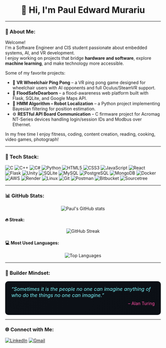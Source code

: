 <h1 align="center">👋 Hi, I'm Paul Edward Murariu</h1>

---

### 🧠 About Me:
Welcome!  
I'm a Software Engineer and CIS student passionate about embedded systems, AI, and VR development.  
I enjoy working on projects that bridge **hardware and software**, explore **machine learning**, and make technology more accessible.

Some of my favorite projects:
- 🏓 **VR Wheelchair Ping Pong** – a VR ping pong game designed for wheelchair users with AI opponents and full Oculus/SteamVR support.
- 🌊 **FloodSafeDearborn** – a flood-awareness web platform built with Flask, SQLite, and Google Maps API.
- 🤖 **HMM Algorithm – Robot Localization** – a Python project implementing Bayesian filtering for position estimation.
- ⚙️ **RESTful API Board Communication** – C firmware project for Acromag NT-Series devices handling login/session IDs and Modbus over Ethernet.

In my free time I enjoy fitness, coding, content creation, reading, cooking, video games, photograph!

---

### 🧰 Tech Stack:

![C](https://img.shields.io/badge/C-00599C?style=for-the-badge&logo=c&logoColor=white)
![C++](https://img.shields.io/badge/C++-00599C?style=for-the-badge&logo=cplusplus&logoColor=white)
![C#](https://img.shields.io/badge/C%23-239120?style=for-the-badge&logo=c-sharp&logoColor=white)
![Python](https://img.shields.io/badge/Python-3776AB?style=for-the-badge&logo=python&logoColor=white)
![HTML5](https://img.shields.io/badge/HTML5-E34F26?style=for-the-badge&logo=html5&logoColor=white)
![CSS3](https://img.shields.io/badge/CSS3-1572B6?style=for-the-badge&logo=css3&logoColor=white)
![JavaScript](https://img.shields.io/badge/JavaScript-F7DF1E?style=for-the-badge&logo=javascript&logoColor=black)
![React](https://img.shields.io/badge/React-20232A?style=for-the-badge&logo=react&logoColor=61DAFB)
![Flask](https://img.shields.io/badge/Flask-000000?style=for-the-badge&logo=flask&logoColor=white)
![Unity](https://img.shields.io/badge/Unity-000000?style=for-the-badge&logo=unity&logoColor=white)
![SQLite](https://img.shields.io/badge/SQLite-07405E?style=for-the-badge&logo=sqlite&logoColor=white)
![MySQL](https://img.shields.io/badge/MySQL-005C84?style=for-the-badge&logo=mysql&logoColor=white)
![PostgreSQL](https://img.shields.io/badge/PostgreSQL-316192?style=for-the-badge&logo=postgresql&logoColor=white)
![MongoDB](https://img.shields.io/badge/MongoDB-4EA94B?style=for-the-badge&logo=mongodb&logoColor=white)
![Docker](https://img.shields.io/badge/Docker-2496ED?style=for-the-badge&logo=docker&logoColor=white)
![AWS](https://img.shields.io/badge/AWS-232F3E?style=for-the-badge&logo=amazonaws&logoColor=white)
![Render](https://img.shields.io/badge/Render-2E2EFF?style=for-the-badge&logo=render&logoColor=white)
![Linux](https://img.shields.io/badge/Linux-FCC624?style=for-the-badge&logo=linux&logoColor=black)
![Git](https://img.shields.io/badge/Git-F05032?style=for-the-badge&logo=git&logoColor=white)
![Postman](https://img.shields.io/badge/Postman-FF6C37?style=for-the-badge&logo=postman&logoColor=white)
![Bitbucket](https://img.shields.io/badge/Bitbucket-0052CC?style=for-the-badge&logo=bitbucket&logoColor=white)
![Sourcetree](https://img.shields.io/badge/Sourcetree-0052CC?style=for-the-badge&logo=sourcetree&logoColor=white)

---

### 📊 GitHub Stats:
<p align="center">
  <img
    src="https://github-readme-stats.vercel.app/api?username=PaulEdwardMurariu&show_icons=true&theme=radical&hide_border=false&border_radius=4.6"
    alt="Paul's GitHub stats"
  />
</p>

#### 🔥 Streak:
<p align="center">
  <img
    src="https://streak-stats.demolab.com?user=PaulEdwardMurariu&theme=radical&hide_border=false&border=FFFFFF&border_radius=4.6"
    alt="GitHub Streak"
  />
</p>

#### 💻 Most Used Languages:
<p align="center">
  <img
    src="https://github-readme-stats.vercel.app/api/top-langs/?username=PaulEdwardMurariu&layout=compact&theme=radical&hide_border=false&border_radius=4.6"
    alt="Top Languages"
  />
</p>

---

### 🧠 Builder Mindset:

<div style="background: linear-gradient(145deg, #0d1117 0%, #0b0f15 100%);
            border-radius: 10px;
            padding: 15px 20px;
            color: #E6EDF3;">
  <p style="font-style: italic; color: #7df9ff; font-size: 16px; margin: 0;">
    “Sometimes it is the people no one can imagine anything of who do the things no one can imagine.”
  </p>
  <p style="text-align: right; color: #ff4da6; font-size: 14px; margin-top: 8px;">
    – Alan Turing
  </p>
</div>

---

### 🌐 Connect with Me:
[![LinkedIn](https://img.shields.io/badge/LinkedIn-0A66C2?style=for-the-badge&logo=linkedin&logoColor=white)](https://www.linkedin.com/in/paul-murariu/)
[![Gmail](https://img.shields.io/badge/Gmail-D14836?style=for-the-badge&logo=gmail&logoColor=white)](mailto:paul.edward.murariu@gmail.com)
